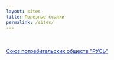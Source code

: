 ```yaml
---
layout: sites
title: Полезные ссылки
permalink: /sites/
---
```

<br><br>
 <a  href="https://xn----mtbukben7em.xn--p1ai/" target="blank" style="color: #031da3">Союз потребительских обществ "РУСЬ"</a>


